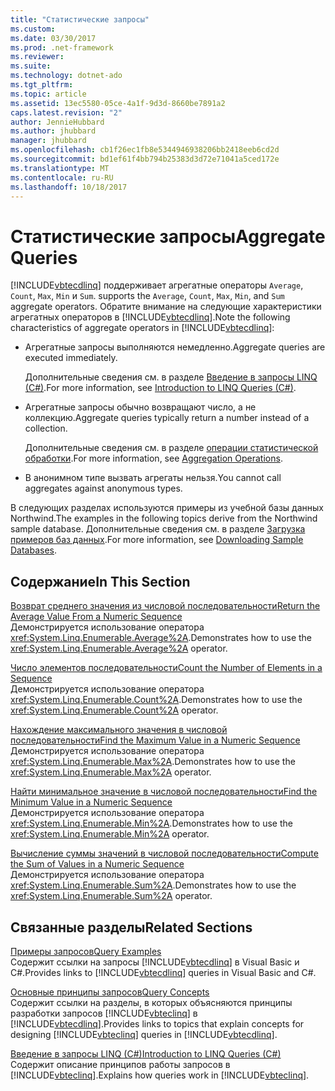 ```yaml
---
title: "Статистические запросы"
ms.custom: 
ms.date: 03/30/2017
ms.prod: .net-framework
ms.reviewer: 
ms.suite: 
ms.technology: dotnet-ado
ms.tgt_pltfrm: 
ms.topic: article
ms.assetid: 13ec5580-05ce-4a1f-9d3d-8660be7891a2
caps.latest.revision: "2"
author: JennieHubbard
ms.author: jhubbard
manager: jhubbard
ms.openlocfilehash: cb1f26ec1fb8e5344946938206bb2418eeb6cd2d
ms.sourcegitcommit: bd1ef61f4bb794b25383d3d72e71041a5ced172e
ms.translationtype: MT
ms.contentlocale: ru-RU
ms.lasthandoff: 10/18/2017
---
```

# <a name="aggregate-queries"></a><span data-ttu-id="a4aaa-102">Статистические запросы</span><span class="sxs-lookup"><span data-stu-id="a4aaa-102">Aggregate Queries</span></span>
[!INCLUDE[vbtecdlinq](../../../../../../includes/vbtecdlinq-md.md)]<span data-ttu-id="a4aaa-103"> поддерживает агрегатные операторы `Average`, `Count`, `Max`, `Min` и `Sum`.</span><span class="sxs-lookup"><span data-stu-id="a4aaa-103"> supports the `Average`, `Count`, `Max`, `Min`, and `Sum` aggregate operators.</span></span> <span data-ttu-id="a4aaa-104">Обратите внимание на следующие характеристики агрегатных операторов в [!INCLUDE[vbtecdlinq](../../../../../../includes/vbtecdlinq-md.md)].</span><span class="sxs-lookup"><span data-stu-id="a4aaa-104">Note the following characteristics of aggregate operators in [!INCLUDE[vbtecdlinq](../../../../../../includes/vbtecdlinq-md.md)]:</span></span>  
  
-   <span data-ttu-id="a4aaa-105">Агрегатные запросы выполняются немедленно.</span><span class="sxs-lookup"><span data-stu-id="a4aaa-105">Aggregate queries are executed immediately.</span></span>  
  
     <span data-ttu-id="a4aaa-106">Дополнительные сведения см. в разделе [Введение в запросы LINQ (C#)](~/docs/csharp/programming-guide/concepts/linq/introduction-to-linq-queries.md).</span><span class="sxs-lookup"><span data-stu-id="a4aaa-106">For more information, see [Introduction to LINQ Queries (C#)](~/docs/csharp/programming-guide/concepts/linq/introduction-to-linq-queries.md).</span></span>  
  
-   <span data-ttu-id="a4aaa-107">Агрегатные запросы обычно возвращают число, а не коллекцию.</span><span class="sxs-lookup"><span data-stu-id="a4aaa-107">Aggregate queries typically return a number instead of a collection.</span></span>  
  
     <span data-ttu-id="a4aaa-108">Дополнительные сведения см. в разделе [операции статистической обработки](http://msdn.microsoft.com/library/36d97c83-5de5-457d-971d-10a69365e7c4).</span><span class="sxs-lookup"><span data-stu-id="a4aaa-108">For more information, see [Aggregation Operations](http://msdn.microsoft.com/library/36d97c83-5de5-457d-971d-10a69365e7c4).</span></span>  
  
-   <span data-ttu-id="a4aaa-109">В анонимном типе вызвать агрегаты нельзя.</span><span class="sxs-lookup"><span data-stu-id="a4aaa-109">You cannot call aggregates against anonymous types.</span></span>  
  
 <span data-ttu-id="a4aaa-110">В следующих разделах используются примеры из учебной базы данных Northwind.</span><span class="sxs-lookup"><span data-stu-id="a4aaa-110">The examples in the following topics derive from the Northwind sample database.</span></span> <span data-ttu-id="a4aaa-111">Дополнительные сведения см. в разделе [Загрузка примеров баз данных](../../../../../../docs/framework/data/adonet/sql/linq/downloading-sample-databases.md).</span><span class="sxs-lookup"><span data-stu-id="a4aaa-111">For more information, see [Downloading Sample Databases](../../../../../../docs/framework/data/adonet/sql/linq/downloading-sample-databases.md).</span></span>  
  
## <a name="in-this-section"></a><span data-ttu-id="a4aaa-112">Содержание</span><span class="sxs-lookup"><span data-stu-id="a4aaa-112">In This Section</span></span>  
 [<span data-ttu-id="a4aaa-113">Возврат среднего значения из числовой последовательности</span><span class="sxs-lookup"><span data-stu-id="a4aaa-113">Return the Average Value From a Numeric Sequence</span></span>](../../../../../../docs/framework/data/adonet/sql/linq/return-the-average-value-from-a-numeric-sequence.md)  
 <span data-ttu-id="a4aaa-114">Демонстрируется использование оператора <xref:System.Linq.Enumerable.Average%2A>.</span><span class="sxs-lookup"><span data-stu-id="a4aaa-114">Demonstrates how to use the <xref:System.Linq.Enumerable.Average%2A> operator.</span></span>  
  
 [<span data-ttu-id="a4aaa-115">Число элементов последовательности</span><span class="sxs-lookup"><span data-stu-id="a4aaa-115">Count the Number of Elements in a Sequence</span></span>](../../../../../../docs/framework/data/adonet/sql/linq/count-the-number-of-elements-in-a-sequence.md)  
 <span data-ttu-id="a4aaa-116">Демонстрируется использование оператора <xref:System.Linq.Enumerable.Count%2A>.</span><span class="sxs-lookup"><span data-stu-id="a4aaa-116">Demonstrates how to use the <xref:System.Linq.Enumerable.Count%2A> operator.</span></span>  
  
 [<span data-ttu-id="a4aaa-117">Нахождение максимального значения в числовой последовательности</span><span class="sxs-lookup"><span data-stu-id="a4aaa-117">Find the Maximum Value in a Numeric Sequence</span></span>](../../../../../../docs/framework/data/adonet/sql/linq/find-the-maximum-value-in-a-numeric-sequence.md)  
 <span data-ttu-id="a4aaa-118">Демонстрируется использование оператора <xref:System.Linq.Enumerable.Max%2A>.</span><span class="sxs-lookup"><span data-stu-id="a4aaa-118">Demonstrates how to use the <xref:System.Linq.Enumerable.Max%2A> operator.</span></span>  
  
 [<span data-ttu-id="a4aaa-119">Найти минимальное значение в числовой последовательности</span><span class="sxs-lookup"><span data-stu-id="a4aaa-119">Find the Minimum Value in a Numeric Sequence</span></span>](../../../../../../docs/framework/data/adonet/sql/linq/find-the-minimum-value-in-a-numeric-sequence.md)  
 <span data-ttu-id="a4aaa-120">Демонстрируется использование оператора <xref:System.Linq.Enumerable.Min%2A>.</span><span class="sxs-lookup"><span data-stu-id="a4aaa-120">Demonstrates how to use the <xref:System.Linq.Enumerable.Min%2A> operator.</span></span>  
  
 [<span data-ttu-id="a4aaa-121">Вычисление суммы значений в числовой последовательности</span><span class="sxs-lookup"><span data-stu-id="a4aaa-121">Compute the Sum of Values in a Numeric Sequence</span></span>](../../../../../../docs/framework/data/adonet/sql/linq/compute-the-sum-of-values-in-a-numeric-sequence.md)  
 <span data-ttu-id="a4aaa-122">Демонстрируется использование оператора <xref:System.Linq.Enumerable.Sum%2A>.</span><span class="sxs-lookup"><span data-stu-id="a4aaa-122">Demonstrates how to use the <xref:System.Linq.Enumerable.Sum%2A> operator.</span></span>  
  
## <a name="related-sections"></a><span data-ttu-id="a4aaa-123">Связанные разделы</span><span class="sxs-lookup"><span data-stu-id="a4aaa-123">Related Sections</span></span>  
 [<span data-ttu-id="a4aaa-124">Примеры запросов</span><span class="sxs-lookup"><span data-stu-id="a4aaa-124">Query Examples</span></span>](../../../../../../docs/framework/data/adonet/sql/linq/query-examples.md)  
 <span data-ttu-id="a4aaa-125">Содержит ссылки на запросы [!INCLUDE[vbtecdlinq](../../../../../../includes/vbtecdlinq-md.md)] в Visual Basic и C#.</span><span class="sxs-lookup"><span data-stu-id="a4aaa-125">Provides links to [!INCLUDE[vbtecdlinq](../../../../../../includes/vbtecdlinq-md.md)] queries in Visual Basic and C#.</span></span>  
  
 [<span data-ttu-id="a4aaa-126">Основные принципы запросов</span><span class="sxs-lookup"><span data-stu-id="a4aaa-126">Query Concepts</span></span>](../../../../../../docs/framework/data/adonet/sql/linq/query-concepts.md)  
 <span data-ttu-id="a4aaa-127">Содержит ссылки на разделы, в которых объясняются принципы разработки запросов [!INCLUDE[vbteclinq](../../../../../../includes/vbteclinq-md.md)] в [!INCLUDE[vbtecdlinq](../../../../../../includes/vbtecdlinq-md.md)].</span><span class="sxs-lookup"><span data-stu-id="a4aaa-127">Provides links to topics that explain concepts for designing [!INCLUDE[vbteclinq](../../../../../../includes/vbteclinq-md.md)] queries in [!INCLUDE[vbtecdlinq](../../../../../../includes/vbtecdlinq-md.md)].</span></span>  
  
 [<span data-ttu-id="a4aaa-128">Введение в запросы LINQ (C#)</span><span class="sxs-lookup"><span data-stu-id="a4aaa-128">Introduction to LINQ Queries (C#)</span></span>](~/docs/csharp/programming-guide/concepts/linq/introduction-to-linq-queries.md)  
 <span data-ttu-id="a4aaa-129">Содержит описание принципов работы запросов в [!INCLUDE[vbteclinq](../../../../../../includes/vbteclinq-md.md)].</span><span class="sxs-lookup"><span data-stu-id="a4aaa-129">Explains how queries work in [!INCLUDE[vbteclinq](../../../../../../includes/vbteclinq-md.md)].</span></span>
